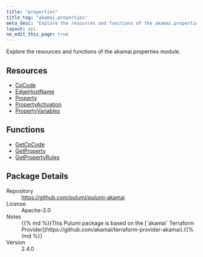 ```yaml
---
title: "properties"
title_tag: "akamai.properties"
meta_desc: "Explore the resources and functions of the akamai.properties module."
layout: api
no_edit_this_page: true
---
```


<!-- WARNING: this file was generated by Pulumi Docs Generator. -->
<!-- Do not edit by hand unless you're certain you know what you are doing! -->

Explore the resources and functions of the akamai.properties module.

<h2 id="resources">Resources</h2>
<ul class="api">
    <li><a href="cpcode" title="CpCode"><span class="symbol resource"></span>CpCode</a></li>
    <li><a href="edgehostname" title="EdgeHostName"><span class="symbol resource"></span>EdgeHostName</a></li>
    <li><a href="property" title="Property"><span class="symbol resource"></span>Property</a></li>
    <li><a href="propertyactivation" title="PropertyActivation"><span class="symbol resource"></span>PropertyActivation</a></li>
    <li><a href="propertyvariables" title="PropertyVariables"><span class="symbol resource"></span>PropertyVariables</a></li>
</ul>

<h2 id="functions">Functions</h2>
<ul class="api">
    <li><a href="getcpcode" title="GetCpCode"><span class="symbol function"></span>GetCpCode</a></li>
    <li><a href="getproperty" title="GetProperty"><span class="symbol function"></span>GetProperty</a></li>
    <li><a href="getpropertyrules" title="GetPropertyRules"><span class="symbol function"></span>GetPropertyRules</a></li>
</ul>

<h2 id="package-details">Package Details</h2>
<dl class="package-details">
	<dt>Repository</dt>
	<dd><a href="https://github.com/pulumi/pulumi-akamai">https://github.com/pulumi/pulumi-akamai</a></dd>
	<dt>License</dt>
	<dd>Apache-2.0</dd>
	<dt>Notes</dt>
	<dd>{{% md %}}This Pulumi package is based on the [`akamai` Terraform Provider](https://github.com/akamai/terraform-provider-akamai).{{% /md %}}</dd>
	<dt>Version</dt>
	<dd>2.4.0</dd>
</dl>

